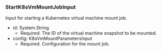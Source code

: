 ### StartK8sVmMountJobInput
Input for starting a Kubernetes virtual machine mount job.

- id: System.String
  - Required. The ID of the virtual machine snapshot to be mounted.
- config: K8sVmMountParametersInput
  - Required. Configuration for the mount job.
